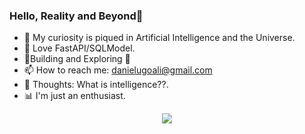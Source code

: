 ### Hello, Reality and Beyond👋

- 👀 My curiosity is piqued in Artificial Intelligence and the Universe.
- 🫎 Love FastAPI/SQLModel.
- 📑Building and Exploring 🦜
- 📫 How to reach me: danielugoali@gmail.com 
- 🧠 Thoughts: What is intelligence??.
- 📊 I'm just an enthusiast.

<p align="center">
  <img align="center" src="https://github-readme-stats.vercel.app/api/top-langs?username=DanielUgoAli&show_icons=true&locale=en&theme=vue-dark&langs_count=10&hide_border=true">
</p>


[comment]: <[![GitHub Streak](https://streak-stats.demolab.com/?user=DanielUgoAli&theme=dark)](https://git.io/streak-stats)>

<!--- ![Pytorch Logo](https://github.com/DanielUgoAli/DanielUgoAli/blob/main/torch1.jpg) --->
<!---
DanielUgoAli/DanielUgoAli is a ✨ special ✨ repository because its `README.md` (this file) appears on your GitHub profile.
You can click the Preview link to take a look at your changes.
--->
